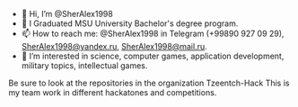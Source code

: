 - 👋 Hi, I’m @SherAlex1998
- 🌱 I Graduated MSU University Bachelor's degree program.
- 📫 How to reach me: @SherAlex1998 in Telegram (+99890 927 09 29), SherAlex1998@yandex.ru, SherAlex1998@mail.ru. 
- 👀 I’m interested in  science, computer games, application development, military topics, intellectual games.
 
Be sure to look at the repositories in the organization Tzeentch-Hack This is my team work in different hackatones and competitions.

<!---
SherAlex1998/SherAlex1998 is a ✨ special ✨ repository because its `README.md` (this file) appears on your GitHub profile.
You can click the Preview link to take a look at your changes.
--->

